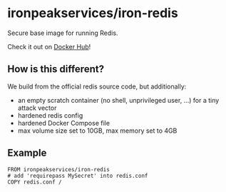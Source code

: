 # ironpeakservices/iron-redis
Secure base image for running Redis.

Check it out on [Docker Hub](https://hub.docker.com/r/ironpeakservices/iron-redis)!

## How is this different?
We build from the official redis source code, but additionally:
- an empty scratch container (no shell, unprivileged user, ...) for a tiny attack vector
- hardened redis config
- hardened Docker Compose file
- max volume size set to 10GB, max memory set to 4GB

## Example
```
FROM ironpeakservices/iron-redis
# add 'requirepass MySecret' into redis.conf
COPY redis.conf / 
```
